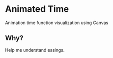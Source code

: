 <div><h1>Animated Time</h1>
<p>
Animation time function visualization using Canvas 
</p>
</div>

## Why?

Help me understand easings.
